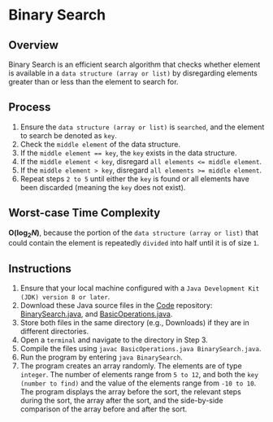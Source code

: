 # Binary Search

## Overview
Binary Search is an efficient search algorithm that checks whether element is available in a `data structure (array or list)` by disregarding elements greater than or less than the element to search for.

## Process
1. Ensure the `data structure (array or list)` is `searched`, and the element to search be denoted as `key`.
2. Check the `middle element` of the data structure.
3. If the `middle element == key`, the `key` exists in the data structure.
4. If the `middle element < key`, disregard `all elements <= middle element`.
5. If the `middle element > key`, disregard `all elements >= middle element`.
6. Repeat steps `2 to 5` until either the `key` is found or all elements have been discarded (meaning the `key` does not exist).

## Worst-case Time Complexity
**O(log<sub>2</sub>_N_)**, because the portion of the `data structure (array or list)` that could contain the element is repeatedly `divided` into half until it is of size `1`.

## Instructions
1. Ensure that your local machine configured with a `Java Development Kit (JDK) version 8 or later`.
2. Download these Java source files in the [Code](https://github.com/shumarb/code/tree/main) repository: [BinarySearch.java](https://github.com/shumarb/code/algorithms/search/BinarySearch.java), and [BasicOperations.java](https://github.com/shumarb/code/BasicOperations.java).
3. Store both files in the same directory (e.g., Downloads) if they are in different directories.
4. Open a `terminal` and navigate to the directory in Step 3.
5. Compile the files using `javac BasicOperations.java BinarySearch.java`.
6. Run the program by entering `java BinarySearch`.
7. The program creates an array randomly. The elements are of type `integer`. The number of elements range from `5 to 12`, and both the `key (number to find)` and the value of the elements range from `-10 to 10`. The program displays the array before the sort, the relevant steps during the sort, the array after the sort, and the side-by-side comparison of the array before and after the sort.
